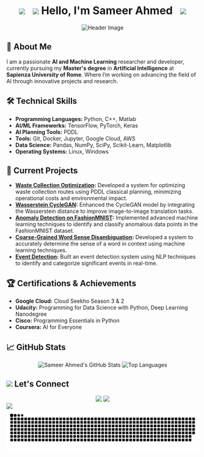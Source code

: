 <div align="center">

# <img src="https://user-images.githubusercontent.com/74038190/213844263-a8897a51-32f4-4b3b-b5c2-e1528b89f6f3.png" width="50px" /> &nbsp; <img src="https://user-images.githubusercontent.com/74038190/214644152-52f47eb3-5e31-4f47-8758-05c9468d5596.gif" width="50"> Hello, I'm Sameer Ahmed &nbsp; <img src="https://user-images.githubusercontent.com/74038190/213844263-a8897a51-32f4-4b3b-b5c2-e1528b89f6f3.png" width="50px" />

![Header Image](https://github.com/Anmol-Baranwal/Cool-GIFs-For-GitHub/assets/74038190/8aa99f6c-267d-4977-9cd3-1a4c11675863)
</div>


## 🌟 About Me

I am a passionate **AI and Machine Learning** researcher and developer, currently pursuing my **Master's degree** in **Artificial Intelligence** at **Sapienza University of Rome**. Where I’m working on advancing the field of AI through innovative projects and research.


## 🛠️ Technical Skills
- **Programming Languages:** Python, C++, Matlab
- **AI/ML Frameworks:** TensorFlow, PyTorch, Keras
- **AI Planning Tools:** PDDL
- **Tools:** Git, Docker, Jupyter, Google Cloud, AWS
- **Data Science:** Pandas, NumPy, SciPy, Scikit-Learn, Matplotlib
- **Operating Systems:** Linux, Windows


## 🧠 Current Projects
- **[Waste Collection Optimization](https://github.com/Sameer-Ahmed7/Waste-Management-Planning):** Developed a system for optimizing waste collection routes using PDDL classical planning, minimizing operational costs and environmental impact.
- **[Wasserstein CycleGAN](https://github.com/Sameer-Ahmed7/Wasserstein-CycleGAN):** Enhanced the CycleGAN model by integrating the Wasserstein distance to improve image-to-image translation tasks.
- **[Anomaly Detection on FashionMNIST](https://github.com/Sameer-Ahmed7/Anomaly-Detection-on-FashionMNIST):** Implemented advanced machine learning techniques to identify and classify anomalous data points in the FashionMNIST dataset.
- **[Coarse-Grained Word Sense Disambiguation](https://github.com/Sameer-Ahmed7/Coarse-Grained-WSD):** Developed a system to accurately determine the sense of a word in context using machine learning techniques.
- **[Event Detection](https://github.com/Sameer-Ahmed7/Event-Detection):** Built an event detection system using NLP techniques to identify and categorize significant events in real-time.

## 🏆 Certifications & Achievements
- **Google Cloud:** Cloud Seekho Season 3 & 2
- **Udacity:** Programming for Data Science with Python, Deep Learning Nanodegree
- **Cisco:** Programming Essentials in Python
- **Coursera:** AI for Everyone

## 📈 GitHub Stats
<p align="center">
  <img height="180em" src="https://github-readme-stats.vercel.app/api?username=Sameer-Ahmed7&show_icons=true&hide_border=true&theme=radical" alt="Sameer Ahmed's GitHub Stats" />
  <img height="180em" src="https://github-readme-stats.vercel.app/api/top-langs/?username=Sameer-Ahmed7&layout=compact&hide_border=true&theme=radical" alt="Top Languages" />
</p>

## <img src="https://user-images.githubusercontent.com/74038190/214644145-264f4759-7633-441e-9d67-d8dda9d50d26.gif" width="50"> Let's Connect

<div align="center">
<a href="https://www.linkedin.com/in/sameer-ahmed-41b4b81aa/"><img src="https://user-images.githubusercontent.com/74038190/235294012-0a55e343-37ad-4b0f-924f-c8431d9d2483.gif" width="100"></a>  <a href="https://github.com/Sameer-Ahmed7"><img src="https://user-images.githubusercontent.com/74038190/212257468-1e9a91f1-b626-4baa-b15d-5c385dfa7ed2.gif" width="100"></a> </a>  
</div>

<img src="https://user-images.githubusercontent.com/74038190/212744287-14f66c13-5458-40dc-9244-8ff533fc8f4a.gif" width="1000">

<div align="center">
<picture>
  <source media="(prefers-color-scheme: dark)" srcset="https://raw.githubusercontent.com/Sameer-Ahmed7/Sameer-Ahmed7/output/github-contribution-grid-snake-dark.svg">
  <source media="(prefers-color-scheme: light)" srcset="https://raw.githubusercontent.com/Sameer-Ahmed7/Sameer-Ahmed7/output/github-contribution-grid-snake.svg">
  <img alt="github contribution grid snake animation" src="https://raw.githubusercontent.com/Sameer-Ahmed7/Sameer-Ahmed7/output/github-contribution-grid-snake-dark.svg">
</picture>
</div>



